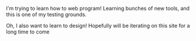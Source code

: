 I'm trying to learn how to web program! Learning bunches of new tools, and this is one of my testing grounds.

Oh, I also want to learn to design! Hopefully will be iterating on this site for a long time to come
